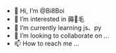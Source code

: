 - 👋 Hi, I’m @Bi8Boi
- 👀 I’m interested in 薅🐑毛
- 🌱 I’m currently learning js、py
- 💞️ I’m looking to collaborate on ...
- 📫 How to reach me ...

<!---
Bi8Boi/Bi8Boi is a ✨ special ✨ repository because its `README.md` (this file) appears on your GitHub profile.
You can click the Preview link to take a look at your changes.
--->
